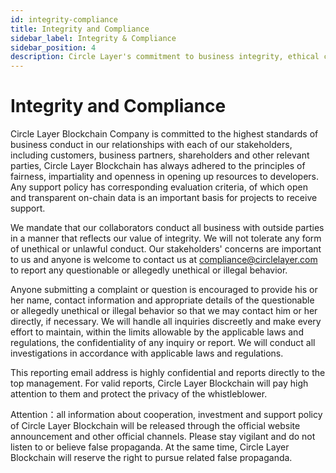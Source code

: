 ```yaml
---
id: integrity-compliance
title: Integrity and Compliance
sidebar_label: Integrity & Compliance
sidebar_position: 4
description: Circle Layer's commitment to business integrity, ethical conduct, and compliance standards.
---
```


# Integrity and Compliance

Circle Layer Blockchain Company is committed to the highest standards of business conduct in our relationships with each of our stakeholders, including customers, business partners, shareholders and other relevant parties, Circle Layer Blockchain has always adhered to the principles of fairness, impartiality and openness in opening up resources to developers. Any support policy has corresponding evaluation criteria, of which open and transparent on-chain data is an important basis for projects to receive support.

We mandate that our collaborators conduct all business with outside parties in a manner that reflects our value of integrity. We will not tolerate any form of unethical or unlawful conduct. Our stakeholders' concerns are important to us and anyone is welcome to contact us at  compliance@circlelayer.com to report any questionable or allegedly unethical or illegal behavior.

Anyone submitting a complaint or question is encouraged to provide his or her name, contact information and appropriate details of the questionable or allegedly unethical or illegal behavior so that we may contact him or her directly, if necessary. We will handle all inquiries discreetly and make every effort to maintain, within the limits allowable by the applicable laws and regulations, the confidentiality of any inquiry or report. We will conduct all investigations in accordance with applicable laws and regulations.

This reporting email address is highly confidential and reports directly to the top management. For valid reports, Circle Layer Blockchain will pay high attention to them and protect the privacy of the whistleblower. 

Attention：all information about cooperation, investment and support policy of Circle Layer Blockchain will be released through the official website announcement and other official channels. Please stay vigilant and do not listen to or believe false propaganda. At the same time, Circle Layer Blockchain will reserve the right to pursue related false propaganda. 